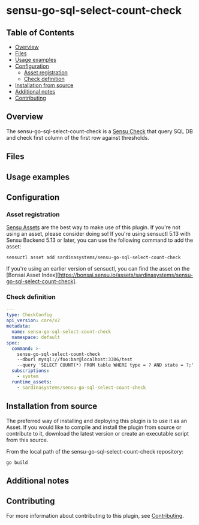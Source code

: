 # sensu-go-sql-select-count-check

## Table of Contents
- [Overview](#overview)
- [Files](#files)
- [Usage examples](#usage-examples)
- [Configuration](#configuration)
  - [Asset registration](#asset-registration)
  - [Check definition](#check-definition)
- [Installation from source](#installation-from-source)
- [Additional notes](#additional-notes)
- [Contributing](#contributing)

## Overview

The sensu-go-sql-select-count-check is a [Sensu Check][6] that query SQL DB and check first column of the first row against thresholds.

## Files

## Usage examples

## Configuration

### Asset registration

[Sensu Assets][10] are the best way to make use of this plugin. If you're not using an asset, please
consider doing so! If you're using sensuctl 5.13 with Sensu Backend 5.13 or later, you can use the
following command to add the asset:

```
sensuctl asset add sardinasystems/sensu-go-sql-select-count-check
```

If you're using an earlier version of sensuctl, you can find the asset on the [Bonsai Asset Index][https://bonsai.sensu.io/assets/sardinasystems/sensu-go-sql-select-count-check].

### Check definition

```yml
---
type: CheckConfig
api_version: core/v2
metadata:
  name: sensu-go-sql-select-count-check
  namespace: default
spec:
  command: >-
    sensu-go-sql-select-count-check
    --dburl mysql://foo:bar@localhost:3306/test
    --query 'SELECT COUNT(*) FROM table WHERE type = ? AND state = ?;' -a sometype -a somestate
  subscriptions:
    - system
  runtime_assets:
    - sardinasystems/sensu-go-sql-select-count-check
```

## Installation from source

The preferred way of installing and deploying this plugin is to use it as an Asset. If you would
like to compile and install the plugin from source or contribute to it, download the latest version
or create an executable script from this source.

From the local path of the sensu-go-sql-select-count-check repository:

```
go build
```

## Additional notes

## Contributing

For more information about contributing to this plugin, see [Contributing][1].

[1]: https://github.com/sensu/sensu-go/blob/master/CONTRIBUTING.md
[2]: https://github.com/sensu/sensu-plugin-sdk
[3]: https://github.com/sensu-plugins/community/blob/master/PLUGIN_STYLEGUIDE.md
[4]: https://github.com/sardinasystems/sensu-go-sql-select-count-check/blob/master/.github/workflows/release.yml
[5]: https://github.com/sardinasystems/sensu-go-sql-select-count-check/actions
[6]: https://docs.sensu.io/sensu-go/latest/reference/checks/
[7]: https://github.com/sensu/check-plugin-template/blob/master/main.go
[8]: https://bonsai.sensu.io/
[9]: https://github.com/sensu/sensu-plugin-tool
[10]: https://docs.sensu.io/sensu-go/latest/reference/assets/
